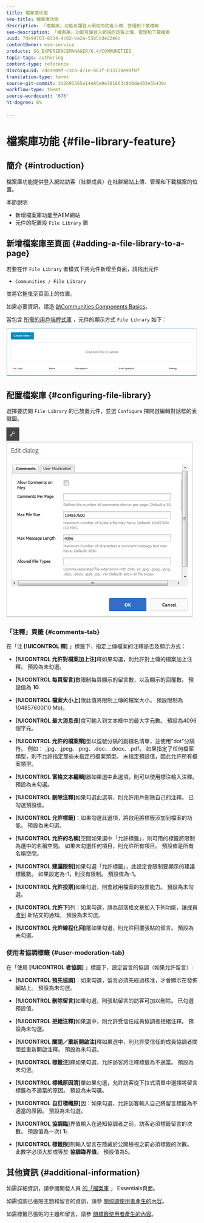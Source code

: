 ```yaml
---
title: 檔案庫功能
seo-title: 檔案庫功能
description: 「檔案庫」功能可讓登入網站的訪客上傳、管理和下載檔案
seo-description: 「檔案庫」功能可讓登入網站的訪客上傳、管理和下載檔案
uuid: 7da94703-8334-4c02-ba2a-55b5cde22e6c
contentOwner: msm-service
products: SG_EXPERIENCEMANAGER/6.4/COMMUNITIES
topic-tags: authoring
content-type: reference
discoiquuid: cdcae09f-c3cb-471e-863f-b33130e9df0f
translation-type: tm+mt
source-git-commit: 3d2b91565e14e85e9e701663c8d0ded03e5b430c
workflow-type: tm+mt
source-wordcount: '676'
ht-degree: 0%

---
```



# 檔案庫功能 {#file-library-feature}

## 簡介 {#introduction}

檔案庫功能提供登入網站訪客（社群成員）在社群網站上傳、管理和下載檔案的位置。

本節說明

* 新增檔案庫功能至AEM網站
* 元件的配置設 `File Library` 置

## 新增檔案庫至頁面 {#adding-a-file-library-to-a-page}

若要在作 `File Library` 者模式下將元件新增至頁面，請找出元件

* `Communities / File Library`

並將它拖曳至頁面上的位置。

如需必要資訊，請造 [訪Communities Components Basics](basics.md)。

當包含 [所需的用戶端程式庫](essentials-file-library.md#essentials-for-client-side) ，元件的顯示方式 `File Library` 如下：

![chlimage_1-430](assets/chlimage_1-430.png)

## 配置檔案庫 {#configuring-file-library}

選擇要訪問 `File Library` 的已放置元件，並選 `Configure` 擇開啟編輯對話框的表徵圖。

![chlimage_1-431](assets/chlimage_1-431.png) ![chlimage_1-432](assets/chlimage_1-432.png)

### 「注釋」頁籤 {#comments-tab}

在「注 **[!UICONTROL 釋]** 」標籤下，指定上傳檔案的注釋是否及顯示方式：

* **[!UICONTROL 允許對檔案加上注]**&#x200B;釋如果勾選，則允許對上傳的檔案加上注釋。 預設為未勾選。

* **[!UICONTROL 每頁留言]**&#x200B;數限制每頁顯示的留言數，以及顯示的回覆數。 預設值為 
**10**.

* **[!UICONTROL 檔案大小上]**&#x200B;限此值將限制上傳的檔案大小。 預設限制為104857600(10 Mb)。

* **[!UICONTROL 最大消息長]**&#x200B;度可輸入到文本框中的最大字元數。 預設為4096個字元。

* **[!UICONTROL 允許的檔案類]**&#x200B;型以逗號分隔的副檔名清單，並使用&quot;dot&quot;分隔符。 例如： .jpg、.jpeg、.png、.doc、.docx、.pdf。 如果指定了任何檔案類型，則不允許指定那些未指定的檔案類型。 未指定預設值，因此允許所有檔案類型。

* **[!UICONTROL 富格文本編輯]**&#x200B;器如果選中此選項，則可以使用標注輸入注釋。 預設為未勾選。

* **[!UICONTROL 刪除注釋]**&#x200B;如果勾選此選項，則允許用戶刪除自己的注釋。 已勾選預設值。

* **[!UICONTROL 允許標籤]**：如果勾選此選項，將啟用將標籤添加到檔案的功能。 預設為未勾選。

* **[!UICONTROL 允許的名稱]**&#x200B;空間如果選中「允許標籤」，則可用的標籤將限制為選中的名稱空間。 如果未勾選任何項目，則允許所有項目。 預設值是所有名稱空間。

* **[!UICONTROL 建議限制]**&#x200B;如果勾選「允許標籤」，此設定會限制要顯示的建議標籤數。 如果設定為-1，則沒有限制。 預設值為-1。

* **[!UICONTROL 允許投票]**&#x200B;如果勾選，則會啟用檔案的投票能力。 預設為未勾選。

* **[!UICONTROL 允許下]**&#x200B;列：如果勾選，請為部落格文章加入下列功能，讓成員 [收到](notifications.md) 新貼文的通知。 預設為未勾選。

* **[!UICONTROL 允許線程化回]**&#x200B;覆如果勾選，則允許回覆張貼的留言。 預設為未勾選。

### 使用者協調標籤 {#user-moderation-tab}

在「使用 **[!UICONTROL 者協調]** 」標籤下，設定留言的協調（如果允許留言）:

* **[!UICONTROL 預先協調]**：如果勾選，留言必須先經過核准，才會顯示在發佈網站上。 預設為未勾選。

* **[!UICONTROL 刪除留言]**&#x200B;如果勾選，則張貼留言的訪客可加以刪除。 已勾選預設值。

* **[!UICONTROL 拒絕注釋]**&#x200B;如果選中，則允許受信任成員協調者拒絕注釋。 預設為未勾選。

* **[!UICONTROL 關閉／重新開啟注]**&#x200B;釋如果選中，則允許受信任的成員協調者關閉並重新開啟注釋。 預設為未勾選。

* **[!UICONTROL 標籤注]**&#x200B;釋如果勾選，允許訪客將注釋標籤為不適當。 預設為未勾選。

* **[!UICONTROL 標幟原因清]**&#x200B;單如果勾選，允許訪客從下拉式清單中選擇將留言標籤為不適當的原因。 預設為未勾選。

* **[!UICONTROL 自訂標幟原]**&#x200B;因：如果勾選，允許訪客輸入自己將留言標籤為不適當的原因。 預設為未勾選。

* **[!UICONTROL 協調臨]**&#x200B;界值輸入在通知協調者之前，訪客必須標籤留言的次數。 預設值為一次(
**1**).

* **[!UICONTROL 標籤限]**&#x200B;制輸入留言在隱藏於公開檢視之前必須標籤的次數。 此數字必須大於或等於 
**協調臨界值**。 預設值為5。

## 其他資訊 {#additional-information}

如需詳細資訊，請參閱開發人員 [的「檔案庫](essentials-file-library.md) 」 Essentials頁面。

如需協調已張貼主題和留言的資訊，請參 [閱協調使用者產生的內容](moderate-ugc.md)。

如需標籤已張貼的主題和留言，請參 [閱標籤使用者產生的內容](tag-ugc.md)。
